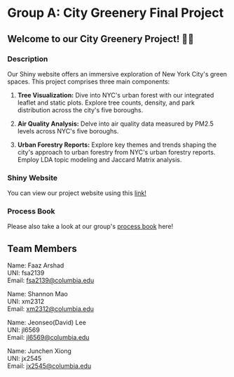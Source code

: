 # Group A: City Greenery Final Project
## Welcome to our City Greenery Project! 🌳🌃
### Description 
Our Shiny website offers an immersive exploration of New York City's green spaces. This project comprises three main components:
1. **Tree Visualization:** Dive into NYC's urban forest with our integrated leaflet and static plots. Explore tree counts, density, and park distribution across the city's five boroughs.

2. **Air Quality Analysis:** Delve into air quality data measured by PM2.5 levels across NYC's five boroughs. 

3. **Urban Forestry Reports:** Explore key themes and trends shaping the city's approach to urban forestry from NYC's urban forestry reports. Employ LDA topic modeling and Jaccard Matrix analysis.

### Shiny Website
You can view our project website using this [link!](https://junchenxiong.shinyapps.io/GroupA_ShinyApp/) 

### Process Book
Please also take a look at our group's [process book](GroupA_Process_BooK.pdf) here!



## Team Members

Name: Faaz Arshad\
UNI: fsa2139\
Email: fsa2139@columbia.edu

Name: Shannon Mao\
UNI: xm2312\
Email: xm2312@columbia.edu

Name: Jeonseo(David) Lee\
UNI: jl6569\
Email: jl6569@columbia.edu

Name: Junchen Xiong\
UNI: jx2545\
Email: jx2545@columbia.edu
